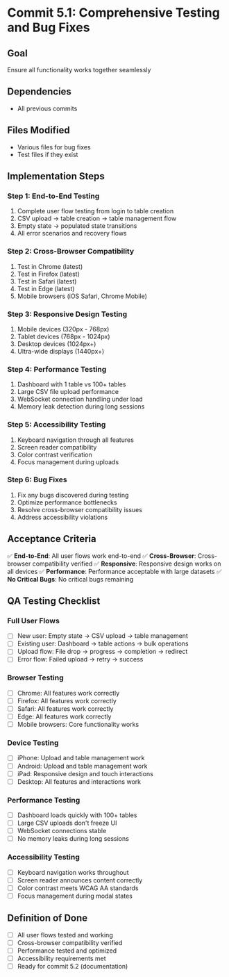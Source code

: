 # Commit 5.1: Comprehensive Testing and Bug Fixes

## Goal
Ensure all functionality works together seamlessly

## Dependencies
- All previous commits

## Files Modified
- Various files for bug fixes
- Test files if they exist

## Implementation Steps

### Step 1: End-to-End Testing
1. Complete user flow testing from login to table creation
2. CSV upload → table creation → table management flow
3. Empty state → populated state transitions
4. All error scenarios and recovery flows

### Step 2: Cross-Browser Compatibility
1. Test in Chrome (latest)
2. Test in Firefox (latest)
3. Test in Safari (latest)
4. Test in Edge (latest)
5. Mobile browsers (iOS Safari, Chrome Mobile)

### Step 3: Responsive Design Testing
1. Mobile devices (320px - 768px)
2. Tablet devices (768px - 1024px)
3. Desktop devices (1024px+)
4. Ultra-wide displays (1440px+)

### Step 4: Performance Testing
1. Dashboard with 1 table vs 100+ tables
2. Large CSV file upload performance
3. WebSocket connection handling under load
4. Memory leak detection during long sessions

### Step 5: Accessibility Testing
1. Keyboard navigation through all features
2. Screen reader compatibility
3. Color contrast verification
4. Focus management during uploads

### Step 6: Bug Fixes
1. Fix any bugs discovered during testing
2. Optimize performance bottlenecks
3. Resolve cross-browser compatibility issues
4. Address accessibility violations

## Acceptance Criteria

✅ **End-to-End**: All user flows work end-to-end
✅ **Cross-Browser**: Cross-browser compatibility verified
✅ **Responsive**: Responsive design works on all devices
✅ **Performance**: Performance acceptable with large datasets
✅ **No Critical Bugs**: No critical bugs remaining

## QA Testing Checklist

### Full User Flows
- [ ] New user: Empty state → CSV upload → table management
- [ ] Existing user: Dashboard → table actions → bulk operations
- [ ] Upload flow: File drop → progress → completion → redirect
- [ ] Error flow: Failed upload → retry → success

### Browser Testing
- [ ] Chrome: All features work correctly
- [ ] Firefox: All features work correctly
- [ ] Safari: All features work correctly
- [ ] Edge: All features work correctly
- [ ] Mobile browsers: Core functionality works

### Device Testing
- [ ] iPhone: Upload and table management work
- [ ] Android: Upload and table management work
- [ ] iPad: Responsive design and touch interactions
- [ ] Desktop: All features and interactions work

### Performance Testing
- [ ] Dashboard loads quickly with 100+ tables
- [ ] Large CSV uploads don't freeze UI
- [ ] WebSocket connections stable
- [ ] No memory leaks during long sessions

### Accessibility Testing
- [ ] Keyboard navigation works throughout
- [ ] Screen reader announces content correctly
- [ ] Color contrast meets WCAG AA standards
- [ ] Focus management during modal states

## Definition of Done
- [ ] All user flows tested and working
- [ ] Cross-browser compatibility verified
- [ ] Performance tested and optimized
- [ ] Accessibility requirements met
- [ ] Ready for commit 5.2 (documentation) 